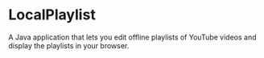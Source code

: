 # LocalPlaylist
A Java application that lets you edit offline playlists of YouTube videos and display the playlists in your browser.
